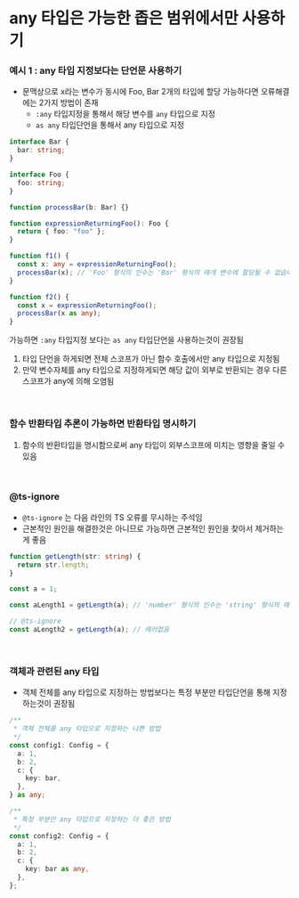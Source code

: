 # any 타입은 가능한 좁은 범위에서만 사용하기

### 예시 1 : any 타입 지정보다는 단언문 사용하기

- 문맥상으로 x라는 변수가 동시에 Foo, Bar 2개의 타입에 할당 가능하다면 오류해결에는 2가지 방법이 존재
  - `:any` 타입지정을 통해서 해당 변수를 `any` 타입으로 지정
  - `as any` 타입단언을 통해서 any 타입으로 지정

```ts
interface Bar {
  bar: string;
}

interface Foo {
  foo: string;
}

function processBar(b: Bar) {}

function expressionReturningFoo(): Foo {
  return { foo: "foo" };
}

function f1() {
  const x: any = expressionReturningFoo();
  processBar(x); // 'Foo' 형식의 인수는 'Bar' 형식의 매개 변수에 할당될 수 없습니다.
}

function f2() {
  const x = expressionReturningFoo();
  processBar(x as any);
}
```

가능하면 `:any` 타입지정 보다는 `as any` 타입단언을 사용하는것이 권장됨

1. 타입 단언을 하게되면 전체 스코프가 아닌 함수 호출에서만 any 타입으로 지정됨
2. 만약 변수자체를 any 타입으로 지정하게되면 해당 값이 외부로 반환되는 경우 다른 스코프가 any에 의해 오염됨

<br/>

### 함수 반환타입 추론이 가능하면 반환타입 명시하기

1. 함수의 반환타입을 명시함으로써 any 타입이 외부스코프에 미치는 영향을 줄일 수 있음

<br/>

### @ts-ignore

- `@ts-ignore` 는 다음 라인의 TS 오류를 무시하는 주석임
- 근본적인 원인을 해결한것은 아니므로 가능하면 근본적인 원인을 찾아서 제거하는게 좋음

```ts
function getLength(str: string) {
  return str.length;
}

const a = 1;

const aLength1 = getLength(a); // 'number' 형식의 인수는 'string' 형식의 매개 변수에 할당될 수 없습니다.

// @ts-ignore
const aLength2 = getLength(a); // 에러없음
```

<br/>

### 객체과 관련된 any 타입

- 객체 전체를 any 타입으로 지정하는 방법보다는 특정 부분만 타입단언을 통해 지정하는것이 권장됨

```ts
/**
 * 객체 전체를 any 타입으로 지정하는 나쁜 방법
 */
const config1: Config = {
  a: 1,
  b: 2,
  c: {
    key: bar,
  },
} as any;

/**
 * 특정 부분만 any 타입으로 지정하는 더 좋은 방법
 */
const config2: Config = {
  a: 1,
  b: 2,
  c: {
    key: bar as any,
  },
};
```
